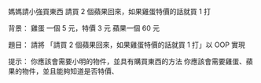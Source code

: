 媽媽請小強買東西 
	請買 2 個蘋果回來，如果雞蛋特價的話就買 1 打

背景：
	雞蛋 一個 5 元，特價 3 元
	蘋果一個 60 元
	
題目：
	請將 「請買 2 個蘋果回來，如果雞蛋特價的話就買 1 打」以 OOP 實現

提示：
	你應該會需要小明的物件，並具有購買東西的方法
	你應該會需要雞蛋、蘋果的物件，並且能夠知道是否特價、
